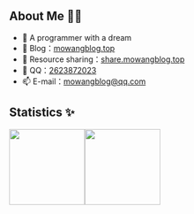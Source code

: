 ## About Me 👨‍💻
- 👋 A programmer with a dream
- 🏡 Blog：[mowangblog.top](https://mowangblog.top)
- 🌱 Resource sharing：[share.mowangblog.top](https://share.mowangblog.top)
- 💬 QQ：[2623872023](tencent://message/?uin=2623872023)
- 📫 E-mail：mowangblog@qq.com

## Statistics ✨
<img align="" height="137px"  src="https://github-readme-stats.vercel.app/api?username=mowangblog&hide_border=true&show_icons=true&include_all_commits=true&line_height=21&theme=gruvbox" /><img align="" height="137px" src="https://github-readme-stats.vercel.app/api/top-langs/?username=mowangblog&hide_border=true&layout=compact&theme=gruvbox&count_private=true"/>


